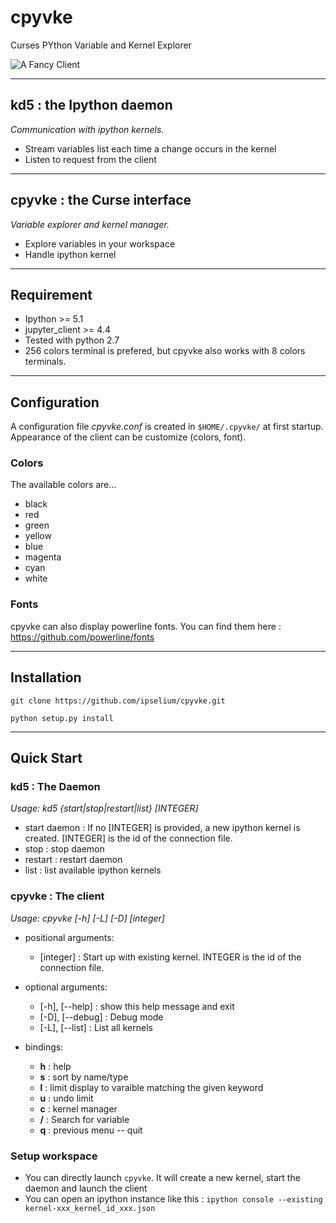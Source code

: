 # cpyvke
Curses PYthon Variable and Kernel Explorer

![A Fancy Client](https://github.com/ipselium/cpyvke/blob/master/docs/screenshot.png)

- - -

## kd5 : the Ipython daemon

*Communication with ipython kernels.*

* Stream variables list each time a change occurs in the kernel
* Listen to request from the client

- - -

## cpyvke : the Curse interface

*Variable explorer and kernel manager.*

* Explore variables in your workspace
* Handle ipython kernel

- - -

## Requirement

* Ipython >= 5.1
* jupyter_client >= 4.4
* Tested with python 2.7
* 256 colors terminal is prefered, but cpyvke also works with 8 colors terminals.

- - -

## Configuration

A configuration file *cpyvke.conf* is created in `$HOME/.cpyvke/` at first startup. Appearance of the client can be customize (colors, font).

### Colors

The available colors are...

* black
* red
* green
* yellow
* blue
* magenta
* cyan
* white

### Fonts

cpyvke can also display powerline fonts. You can find them here :
https://github.com/powerline/fonts

- - -

## Installation

`git clone https://github.com/ipselium/cpyvke.git`

`python setup.py install`

- - -

## Quick Start

### kd5 : The Daemon

*Usage: kd5 {start|stop|restart|list} [INTEGER]*

* start daemon : If no [INTEGER] is provided, a new ipython kernel is created. [INTEGER] is the id of the connection file.
* stop : stop daemon
* restart : restart daemon
* list : list available ipython kernels

### cpyvke : The client

*Usage: cpyvke [-h] [-L] [-D] [integer]*

* positional arguments:
	* [integer] : Start up with existing kernel. INTEGER is the id of the connection file.

* optional arguments:
	* [-h], [--help] : show this help message and exit
	* [-D], [--debug] : Debug mode
	* [-L], [--list] : List all kernels

* bindings:
	* **h** : help
	* **s** : sort by name/type
	* **l** : limit display to varaible matching the given keyword
	* **u** : undo limit
	* **c** : kernel manager
	* **/** : Search for variable
	* **q** : previous menu -- quit

### Setup workspace

* You can directly launch `cpyvke`. It will create a new kernel, start the daemon and launch the client
* You can open an ipython instance like this :
	`ipython console --existing kernel-xxx_kernel_id_xxx.json`




